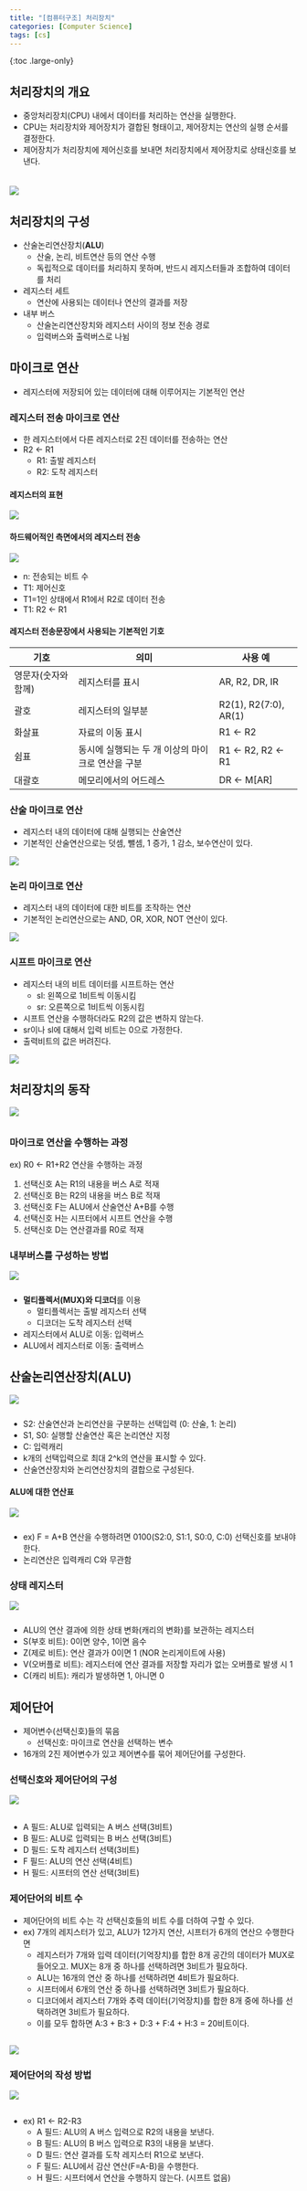 ```yaml
---
title: "[컴퓨터구조] 처리장치"
categories: [Computer Science]
tags: [cs]
---
```


{:toc .large-only}

## 처리장치의 개요

- 중앙처리장치(CPU) 내에서 데이터를 처리하는 연산을 실행한다.
- CPU는 처리장치와 제어장치가 결합된 형태이고, 제어장치는 연산의 실행 순서를 결정한다.
- 제어장치가 처리장치에 제어신호를 보내면 처리장치에서 제어장치로 상태신호를 보낸다.

<img src="/assets/img/blog/2024-09-15-computer3_01.png" style="margin-top:20px" />

## 처리장치의 구성

- 산술논리연산장치(**ALU**)
  - 산술, 논리, 비트연산 등의 연산 수행
  - 독립적으로 데이터를 처리하지 못하며, 반드시 레지스터들과 조합하여 데이터를 처리
- 레지스터 세트
  - 연산에 사용되는 데이터나 연산의 결과를 저장
- 내부 버스
  - 산술논리연산장치와 레지스터 사이의 정보 전송 경로
  - 입력버스와 출력버스로 나뉨

## 마이크로 연산

- 레지스터에 저장되어 있는 데이터에 대해 이루어지는 기본적인 연산

### 레지스터 전송 마이크로 연산

- 한 레지스터에서 다른 레지스터로 2진 데이터를 전송하는 연산
- R2 ← R1
  - R1: 출발 레지스터
  - R2: 도착 레지스터

#### 레지스터의 표현

<img src="/assets/img/blog/2024-09-15-computer3_03.png" />

#### 하드웨어적인 측면에서의 레지스터 전송

<img src="/assets/img/blog/2024-09-15-computer3_03.png" />

- n: 전송되는 비트 수
- T1: 제어신호
- T1=1인 상태에서 R1에서 R2로 데이터 전송
- T1: R2 ← R1

#### 레지스터 전송문장에서 사용되는 기본적인 기호

| 기호                | 의미                                              | 사용 예               |
| ------------------- | ------------------------------------------------- | --------------------- |
| 영문자(숫자와 함께) | 레지스터를 표시                                   | AR, R2, DR, IR        |
| 괄호                | 레지스터의 일부분                                 | R2(1), R2(7:0), AR(1) |
| 화살표              | 자료의 이동 표시                                  | R1 ← R2               |
| 쉼표                | 동시에 실행되는 두 개 이상의 마이크로 연산을 구분 | R1 ← R2, R2 ← R1      |
| 대괄호              | 메모리에서의 어드레스                             | DR ← M[AR]            |

### 산술 마이크로 연산

- 레지스터 내의 데이터에 대해 실행되는 산술연산
- 기본적인 산술연산으로는 덧셈, 뺄셈, 1 증가, 1 감소, 보수연산이 있다.

<img src="/assets/img/blog/2024-09-15-computer3_04.png" />

### 논리 마이크로 연산

- 레지스터 내의 데이터에 대한 비트를 조작하는 연산
- 기본적인 논리연산으로는 AND, OR, XOR, NOT 연산이 있다.

<img src="/assets/img/blog/2024-09-15-computer3_05.png" />

### 시프트 마이크로 연산

- 레지스터 내의 비트 데이터를 시프트하는 연산
  - sl: 왼쪽으로 1비트씩 이동시킴
  - sr: 오른쪽으로 1비트씩 이동시킴
- 시프트 연산을 수행하더라도 R2의 값은 변하지 않는다.
- sr이나 sl에 대해서 입력 비트는 0으로 가정한다.
- 출력비트의 값은 버려진다.

<img src="/assets/img/blog/2024-09-15-computer3_06.png" />

## 처리장치의 동작

<img src="/assets/img/blog/2024-09-15-computer3_07.png" style="margin-bottom: 10px" />

### 마이크로 연산을 수행하는 과정

ex) R0 ← R1+R2 연산을 수행하는 과정

1. 선택신호 A는 R1의 내용을 버스 A로 적재
1. 선택신호 B는 R2의 내용을 버스 B로 적재
1. 선택신호 F는 ALU에서 산술연산 A+B를 수행
1. 선택신호 H는 시프터에서 시프트 연산을 수행
1. 선택신호 D는 연산결과를 R0로 적재

### 내부버스를 구성하는 방법

<img src="/assets/img/blog/2024-09-15-computer3_08.png" style="margin-bottom: 10px" />

- **멀티플렉서(MUX)와 디코더**를 이용
  - 멀티플렉서는 출발 레지스터 선택
  - 디코더는 도착 레지스터 선택
- 레지스터에서 ALU로 이동: 입력버스
- ALU에서 레지스터로 이동: 출력버스

## 산술논리연산장치(ALU)

<img src="/assets/img/blog/2024-09-15-computer3_09.png" style="margin-bottom: 10px" />

- S2: 산술연산과 논리연산을 구분하는 선택입력 (0: 산술, 1: 논리)
- S1, S0: 실행할 산술연산 혹은 논리연산 지정
- C: 입력캐리
- k개의 선택입력으로 최대 2^k의 연산을 표시할 수 있다.
- 산술연산장치와 논리연산장치의 결합으로 구성된다.

#### ALU에 대한 연산표

<img src="/assets/img/blog/2024-09-15-computer3_10.png" style="margin-bottom: 10px" />

- ex) F = A+B 연산을 수행하려면 0100(S2:0, S1:1, S0:0, C:0) 선택신호를 보내야 한다.
- 논리연산은 입력캐리 C와 무관함

### 상태 레지스터

<img src="/assets/img/blog/2024-09-15-computer3_11.png" style="margin-bottom: 10px" />

- ALU의 연산 결과에 의한 상태 변화(캐리의 변화)를 보관하는 레지스터
- S(부호 비트): 0이면 양수, 1이면 음수
- Z(제로 비트): 연산 결과가 0이면 1 (NOR 논리게이트에 사용)
- V(오버플로 비트): 레지스터에 연산 결과를 저장할 자리가 없는 오버플로 발생 시 1
- C(캐리 비트): 캐리가 발생하면 1, 아니면 0

## 제어단어

- 제어변수(선택신호)들의 묶음
  - 선택신호: 마이크로 연산을 선택하는 변수
- 16개의 2진 제어변수가 있고 제어변수를 묶어 제어단어를 구성한다.

### 선택신호와 제어단어의 구성

<img src="/assets/img/blog/2024-09-15-computer3_12.png" style="margin-bottom: 15px" />

- A 필드: ALU로 입력되는 A 버스 선택(3비트)
- B 필드: ALU로 입력되는 B 버스 선택(3비트)
- D 필드: 도착 레지스터 선택(3비트)
- F 필드: ALU의 연산 선택(4비트)
- H 필드: 시프터의 연산 선택(3비트)

### 제어단어의 비트 수

- 제어단어의 비트 수는 각 선택신호들의 비트 수를 더하여 구할 수 있다.
- ex) 7개의 레지스터가 있고, ALU가 12가지 연산, 시프터가 6개의 연산으 수행한다면
  - 레지스터가 7개와 입력 데이터(기억장치)를 합한 8개 공간의 데이터가 MUX로 들어오고. MUX는 8개 중 하나를 선택하려면 3비트가 필요하다.
  - ALU는 16개의 연산 중 하나를 선택하려면 4비트가 필요하다.
  - 시프터에서 6개의 연산 중 하나를 선택하려면 3비트가 필요하다.
  - 디코더에서 레지스터 7개와 추력 데이터(기억장치)를 합한 8개 중에 하나를 선택하려면 3비트가 필요하다.
  - 이를 모두 합하면 A:3 + B:3 + D:3 + F:4 + H:3 = 20비트이다.

<img src="/assets/img/blog/2024-09-15-computer3_14.png" style="margin-top: 15px" />

### 제어단어의 작성 방법

<img src="/assets/img/blog/2024-09-15-computer3_13.png" style="margin-bottom: 15px" />

- ex) R1 <- R2-R3
  - A 필드: ALU의 A 버스 입력으로 R2의 내용을 보낸다.
  - B 필드: ALU의 B 버스 입력으로 R3의 내용을 보낸다.
  - D 필드: 연산 결과를 도착 레지스터 R1으로 보낸다.
  - F 필드: ALU에서 감산 연산(F=A-B)을 수행한다.
  - H 필드: 시프터에서 연산을 수행하지 않는다. (시프트 없음)
